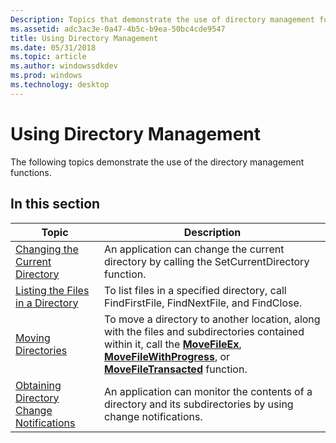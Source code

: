 ```yaml
---
Description: Topics that demonstrate the use of directory management functions.
ms.assetid: adc3ac3e-0a47-4b5c-b9ea-50bc4cde9547
title: Using Directory Management
ms.date: 05/31/2018
ms.topic: article
ms.author: windowssdkdev
ms.prod: windows
ms.technology: desktop
---
```


# Using Directory Management

The following topics demonstrate the use of the directory management functions.

## In this section



| Topic                                                                                               | Description                                                                                                                                                                                                                                                                     |
|-----------------------------------------------------------------------------------------------------|---------------------------------------------------------------------------------------------------------------------------------------------------------------------------------------------------------------------------------------------------------------------------------|
| [Changing the Current Directory](changing-the-current-directory.md)<br/>                     | An application can change the current directory by calling the SetCurrentDirectory function.<br/>                                                                                                                                                                         |
| [Listing the Files in a Directory](listing-the-files-in-a-directory.md)<br/>                 | To list files in a specified directory, call FindFirstFile, FindNextFile, and FindClose.<br/>                                                                                                                                                                             |
| [Moving Directories](moving-directories.md)<br/>                                             | To move a directory to another location, along with the files and subdirectories contained within it, call the [**MoveFileEx**](/windows/win32/WinBase/nf-winbase-movefileexa?branch=master), [**MoveFileWithProgress**](/windows/win32/WinBase/nf-winbase-movefilewithprogressa?branch=master), or [**MoveFileTransacted**](/windows/win32/WinBase/nf-winbase-movefiletransacteda?branch=master) function.<br/> |
| [Obtaining Directory Change Notifications](obtaining-directory-change-notifications.md)<br/> | An application can monitor the contents of a directory and its subdirectories by using change notifications.<br/>                                                                                                                                                         |



 

 

 




